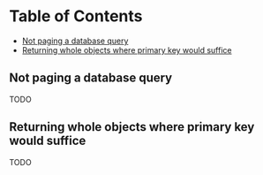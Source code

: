 <!-- START doctoc generated TOC please keep comment here to allow auto update -->
<!-- DON'T EDIT THIS SECTION, INSTEAD RE-RUN doctoc TO UPDATE -->
# Table of Contents

- [Not paging a database query](#not-paging-a-database-query)
- [Returning whole objects where primary key would suffice](#returning-whole-objects-where-primary-key-would-suffice)

<!-- END doctoc generated TOC please keep comment here to allow auto update -->

Not paging a database query
---------------------------

TODO

Returning whole objects where primary key would suffice
-------------------------------------------------------

TODO
